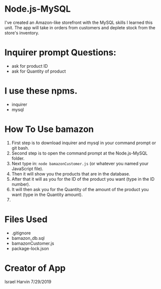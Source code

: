 # Node.js-MySQL

I've created an Amazon-like storefront with the MySQL skills I learned this unit. The app will take in orders from customers and deplete stock from the store's inventory.

# Inquirer prompt Questions:
- ask for product ID
- ask for Quantity of product

# I use these npms.

* inquirer
* mysql

# How To Use bamazon
1. First step is to download inquirer and mysql in your command prompt or git bash.
![]()
2. Second step is to open the command prompt at the Node.js-MySQL folder.
![]()
3. Next type in:
```node bamazonCustomer.js``` (or whatever you named your JavaScript file).
![]()
4. Then it will show you the products that are in the database.
![]()
5. After that it will as you for the ID of the product you want (type in the ID number).
![]()
6. It will then ask you for the Quantity of the amount of the product you want (type in the Quantity amount).
![]()
7.


# Files Used
- .gitignore
- bamazon_db.sql
- bamazonCustomer.js
- package-lock.json

# Creator of App
Israel Harvin 7/29/2019
